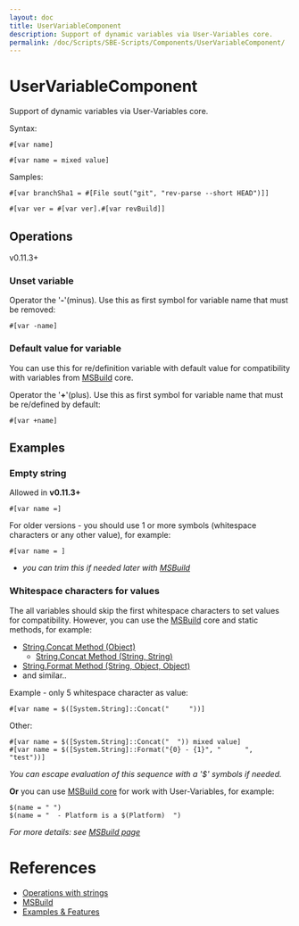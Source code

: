 ```yaml
---
layout: doc
title: UserVariableComponent
description: Support of dynamic variables via User-Variables core.
permalink: /doc/Scripts/SBE-Scripts/Components/UserVariableComponent/
---
```

# UserVariableComponent

Support of dynamic variables via User-Variables core.

Syntax:

```{{site.sbelang1}}
#[var name]
```

```{{site.sbelang1}}
#[var name = mixed value]
```

Samples:

```{{site.sbelang}}
#[var branchSha1 = #[File sout("git", "rev-parse --short HEAD")]]
```

```{{site.sbelang}}
#[var ver = #[var ver].#[var revBuild]]
```

## Operations

v0.11.3+

### Unset variable

Operator the '**-**'(minus). Use this as first symbol for variable name that must be removed:

```{{site.sbelang1}}
#[var -name]
```

### Default value for variable

You can use this for re/definition variable with default value for compatibility with variables from [MSBuild](../../../MSBuild/) core.

Operator the '**+**'(plus). Use this as first symbol for variable name that must be re/defined by default:

```{{site.sbelang1}}
#[var +name]
```

## Examples

### Empty string

Allowed in **v0.11.3+**

```{{site.sbelang1}}
#[var name =]
```

For older versions - you should use 1 or more symbols (whitespace characters or any other value), for example:

```{{site.sbelang1}}
#[var name = ]
```
* *you can trim this if needed later with [MSBuild](../../../MSBuild/)*

### Whitespace characters for values

The all variables should skip the first whitespace characters to set values for compatibility. However, you can use the [MSBuild](../../../MSBuild/) core and static methods, for example:

* [String.Concat Method (Object)](https://msdn.microsoft.com/en-us/library/khca9w90%28v=vs.100%29.aspx)
    * [String.Concat Method (String, String)](https://msdn.microsoft.com/en-us/library/a6d350wd%28v=vs.100%29.aspx)
* [String.Format Method (String, Object, Object)](https://msdn.microsoft.com/en-us/library/zf3d0ccc%28v=vs.100%29.aspx)
* and similar..

Example - only 5 whitespace character as value:

```{{site.sbelang}}
#[var name = $([System.String]::Concat("     "))]
```

Other:

```{{site.sbelang}}
#[var name = $([System.String]::Concat("  ")) mixed value]
#[var name = $([System.String]::Format("{0} - {1}", "      ", "test"))]
```

*You can escape evaluation of this sequence with a '$' symbols if needed.*

**Or** you can use [MSBuild core](../../../MSBuild/) for work with User-Variables, for example:

```{{site.msblang}}
$(name = " ")
$(name = "  - Platform is a $(Platform)  ")
```
*For more details: see [MSBuild page](../../../MSBuild/)*

# References

* [Operations with strings]({{site.docp}}/Features/Strings/)
* [MSBuild](../../../MSBuild/)
* [Examples & Features]({{site.docp}}/Examples/)
